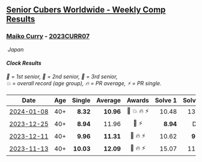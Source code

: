 <style>table {white-space: nowrap;}</style>
<link rel="stylesheet" type="text/css" href="/scw-comp/css/flags.css" />

## [Senior Cubers Worldwide - Weekly Comp Results](/scw-comp/results/)
### [Maiko Curry](README.md) - [2023CURR07](https://www.worldcubeassociation.org/persons/2023CURR07?event=clock)

<i class="flag flag-JP" />&nbsp;Japan

#### Clock Results

<span style="white-space: nowrap;">🥇 = 1st senior</span>, <span style="white-space: nowrap;">🥈 = 2nd senior</span>, <span style="white-space: nowrap;">🥉 = 3rd senior</span>, <span style="white-space: nowrap;">💥 = overall record (age group)</span>, <span style="white-space: nowrap;">🔥 = PR average</span>, <span style="white-space: nowrap;">⚡ = PR single</span>.

| Date | Age | Single | Average | Awards | Solve 1 | Solve 2 | Solve 3 | Solve 4 | Solve 5 | Video |
| :--: | :--: | --: | --: | :--: | --: | --: | --: | --: | --: | :-- |
| [2024-01-08](../../results/2024-01-08/clock.md) | 40+ | **8.32** | **10.96** | 🥈 💥 🔥 ⚡ | 10.48 | 13.91 | 10.69 | **8.32** | 11.72 | [Desktop](https://www.facebook.com/events/400079779140864/permalink/404359948712847) / [Mobile](https://m.facebook.com/events/400079779140864?view=permalink&id=404359948712847) |
| [2023-12-25](../../results/2023-12-25/clock.md) | 40+ | **8.94** | 11.96 | 🥈 ⚡ | **8.94** | DNF | 9.71 | 13.31 | 12.86 | [Desktop](https://www.facebook.com/events/737938394503175/permalink/741072384189776) / [Mobile](https://m.facebook.com/events/737938394503175?view=permalink&id=741072384189776) |
| [2023-12-11](../../results/2023-12-11/clock.md) | 40+ | **9.96** | **11.31** | 🥈 🔥 ⚡ | 10.62 | **9.96** | 10.60 | 12.71 | DNF | [Desktop](https://www.facebook.com/events/256225627472117/permalink/256736740754339) / [Mobile](https://m.facebook.com/events/256225627472117?view=permalink&id=256736740754339) |
| [2023-11-13](../../results/2023-11-13/clock.md) | 40+ | **10.03** | **12.09** | 🥈 🔥 ⚡ | 15.07 | 11.08 | **10.03** | 10.13 | DNF | [Desktop](https://www.facebook.com/events/1003569957614479/permalink/1008455723792569) / [Mobile](https://m.facebook.com/events/1003569957614479?view=permalink&id=1008455723792569) |


<!-- Global site tag (gtag.js) - Google Analytics -->
<script async src="https://www.googletagmanager.com/gtag/js?id=UA-86348435-3"></script>
<script>window.dataLayer = window.dataLayer || []; function gtag() {dataLayer.push(arguments);} gtag('js', new Date()); gtag('config', 'UA-86348435-3');</script>
